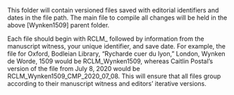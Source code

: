 This folder will contain versioned files saved with editorial identifiers and dates in the file path. The main file to compile all changes will be held in the above [Wynken1509] parent folder.

Each file should begin with RCLM_ followed by information from the manuscript witness, your unique identifier, and save date. For example, the file for Oxford, Bodleian Library, “Rycharde cuer du lyon,” London, Wynken de Worde, 1509 would be RCLM_Wynken1509, whereas Caitlin Postal’s version of the file from July 8, 2020 would be RCLM_Wynken1509_CMP_2020_07_08. This will ensure that all files group according to their manuscript witness and editors’ iterative versions. 
